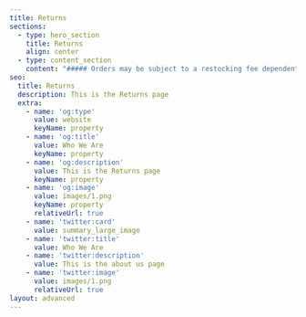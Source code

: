 ```yaml
---
title: Returns
sections:
  - type: hero_section
    title: Returns
    align: center
  - type: content_section
    content: "##### Orders may be subject to a restocking fee dependent on our manufacturer’s policies. Because of our great relationships with our manufacturers, most returns are handled without incurring any fees.\n\n##### Please ask for details before purchasing and we will be happy to help. If you need to return an item, please email us at\_returns@alpine.supply\_and we promise to make things right.\n"
seo:
  title: Returns
  description: This is the Returns page
  extra:
    - name: 'og:type'
      value: website
      keyName: property
    - name: 'og:title'
      value: Who We Are
      keyName: property
    - name: 'og:description'
      value: This is the Returns page
      keyName: property
    - name: 'og:image'
      value: images/1.png
      keyName: property
      relativeUrl: true
    - name: 'twitter:card'
      value: summary_large_image
    - name: 'twitter:title'
      value: Who We Are
    - name: 'twitter:description'
      value: This is the about us page
    - name: 'twitter:image'
      value: images/1.png
      relativeUrl: true
layout: advanced
---
```

